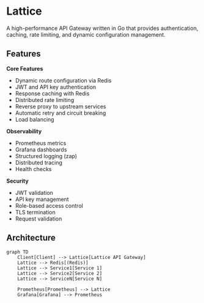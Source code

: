 # Lattice

A high-performance API Gateway written in Go that provides authentication, caching, rate limiting, and dynamic configuration management.

## Features

**Core Features**

-   Dynamic route configuration via Redis
-   JWT and API key authentication
-   Response caching with Redis
-   Distributed rate limiting
-   Reverse proxy to upstream services
-   Automatic retry and circuit breaking
-   Load balancing

**Observability**

-   Prometheus metrics
-   Grafana dashboards
-   Structured logging (zap)
-   Distributed tracing
-   Health checks

**Security**

-   JWT validation
-   API key management
-   Role-based access control
-   TLS termination
-   Request validation

## Architecture

```mermaid
graph TD
    Client[Client] --> Lattice[Lattice API Gateway]
    Lattice --> Redis[(Redis)]
    Lattice --> Service1[Service 1]
    Lattice --> Service2[Service 2]
    Lattice --> ServiceN[Service N]

    Prometheus[Prometheus] --> Lattice
    Grafana[Grafana] --> Prometheus
```
